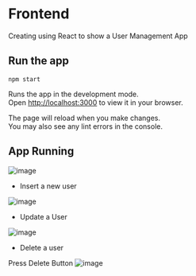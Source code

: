 # Frontend

Creating using React to show a User Management App

## Run the app

`npm start`

Runs the app in the development mode.\
Open [http://localhost:3000](http://localhost:3000) to view it in your browser.

The page will reload when you make changes.\
You may also see any lint errors in the console.


## App Running

![image](https://github.com/Msabalza730/Tecnopac_test/assets/55921624/d3416458-1741-4c93-8968-5d34486b8b6f)


- Insert a new user
  
![image](https://github.com/Msabalza730/Tecnopac_test/assets/55921624/79d28e9a-2d82-4063-a059-8de736110dc2)

- Update a User
  
![image](https://github.com/Msabalza730/Tecnopac_test/assets/55921624/34627d4f-74b8-4282-83a9-a9da81c5ea1f)

- Delete a user
  
Press  Delete Button
![image](https://github.com/Msabalza730/Tecnopac_test/assets/55921624/1c6e7f56-f0fb-4b3a-8f05-8aeef86efd5d)

